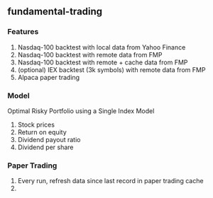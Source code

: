 ## fundamental-trading
### Features
1. Nasdaq-100 backtest with local data from Yahoo Finance
2. Nasdaq-100 backtest with remote data from FMP
3. Nasdaq-100 backtest with remote + cache data from FMP
4. (optional) IEX backtest (3k symbols) with remote data from FMP
5. Alpaca paper trading

### Model
Optimal Risky Portfolio using a Single Index Model 
1. Stock prices
2. Return on equity
3. Dividend payout ratio
4. Dividend per share

### Paper Trading
1. Every run, refresh data since last record in paper trading cache
2. 